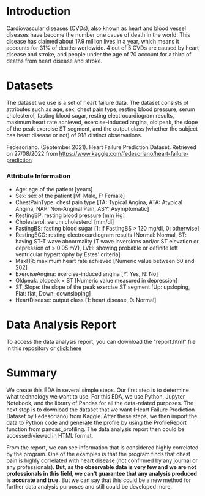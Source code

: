# Introduction
Cardiovascular diseases (CVDs), also known as heart and blood vessel diseases have become the number one cause of death in the world. This disease has claimed about 17.9 million lives in a year, which means it accounts for 31% of deaths worldwide. 4 out of 5 CVDs are caused by heart disease and stroke, and people under the age of 70 account for a third of deaths from heart disease and stroke.

# Datasets
The dataset we use is a set of heart failure data. The dataset consists of attributes such as age, sex, chest pain type, resting blood pressure, serum cholesterol, fasting blood sugar, resting electrocardiogram results, maximum heart rate achieved, exercise-induced angina, old peak, the slope of the peak exercise ST segment, and the output class (whether the subject has heart disease or not) of 918 distinct observations. 

Fedesoriano. (September 2021). Heart Failure Prediction Dataset. Retrieved on 27/08/2022 from https://www.kaggle.com/fedesoriano/heart-failure-prediction

### Attribute Information

- Age: age of the patient [years]
- Sex: sex of the patient [M: Male, F: Female]
- ChestPainType: chest pain type [TA: Typical Angina, ATA: Atypical Angina, NAP: Non-Anginal Pain, ASY: Asymptomatic]
- RestingBP: resting blood pressure [mm Hg]
- Cholesterol: serum cholesterol [mm/dl]
- FastingBS: fasting blood sugar [1: if FastingBS > 120 mg/dl, 0: otherwise]
- RestingECG: resting electrocardiogram results [Normal: Normal, ST: having ST-T wave abnormality (T wave inversions and/or ST elevation or depression of > 0.05 mV), LVH: showing probable or definite left ventricular hypertrophy by Estes' criteria]
- MaxHR: maximum heart rate achieved [Numeric value between 60 and 202]
- ExerciseAngina: exercise-induced angina [Y: Yes, N: No]
- Oldpeak: oldpeak = ST [Numeric value measured in depression]
- ST_Slope: the slope of the peak exercise ST segment [Up: upsloping, Flat: flat, Down: downsloping]
- HeartDisease: output class [1: heart disease, 0: Normal]

# Data Analysis Report
To access the data analysis report, you can download the "report.html" file in this repository or 
<a href="https://vhsxuz.github.io/heart-disease-eda-report/">
click here
</a>

# Summary
We create this EDA in several simple steps. Our first step is to determine what technology we want to use. For this EDA, we use Python, Jupyter Notebook, and the library of Pandas for all the data-related purposes. The next step is to download the dataset that we want (Heart Failure Prediction Dataset by Fedesoriano) from Kaggle. After these steps, we then import the data to Python code and generate the profile by using the ProfileReport function from pandas_profiling. The data analysis report then could be accessed/viewed in HTML format. 

From the report, we can see information that is considered highly correlated by the program. One of the examples is that the program finds that chest pain is highly correlated with heart disease (not confirmed by any journal or any professionals). <b>But, as the observable data is very few and we are not professionals in this field, we can't guarantee that any analysis produced is accurate and true.</b> But we can say that this could be a new method for further data analysis purposes and still could be developed more. 
